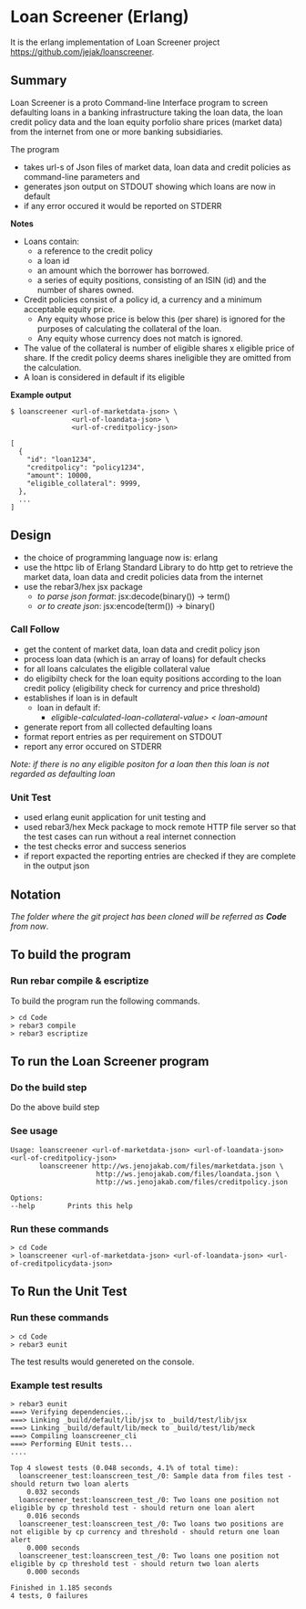 # Loan Screener (Erlang)

It is the erlang implementation of Loan Screener project https://github.com/jejak/loanscreener.

## Summary
Loan Screener is a proto Command-line Interface program to screen defaulting loans in a banking infrastructure taking the loan data, the loan credit policy data and the loan equity porfolio share prices (market data) from the internet from one or more banking subsidiaries.

The program
- takes url-s of Json files of market data, loan data and credit policies as command-line parameters and
- generates json output on STDOUT showing which loans are now in default
- if any error occured it would be reported on STDERR  

**Notes**
* Loans contain:
    - a reference to the credit policy
    - a loan id
    - an amount which the borrower has borrowed.
    - a series of equity positions, consisting of an ISIN (id) and the number of shares owned.
* Credit policies consist of a policy id, a currency and a minimum acceptable equity price.
  - Any equity whose price is below this (per share) is ignored for the purposes of calculating the collateral of the loan.
  - Any equity whose currency does not match is ignored.
* The value of the collateral is number of eligible shares x eligible price of share. If the credit policy deems shares ineligible they are omitted from the calculation.
* A loan is considered in default if its eligible

**Example output**

````````````````````
$ loanscreener <url-of-marketdata-json> \
               <url-of-loandata-json> \
               <url-of-creditpolicy-json>

[
  {
    "id": "loan1234",
    "creditpolicy": "policy1234",
    "amount": 10000,
    "eligible_collateral": 9999,
  },
  ...
]
````````````````````

## Design

* the choice of programming language now is: erlang
* use the httpc lib of Erlang Standard Library to do http get to retrieve the market data, loan data and credit policies data from the internet
* use the rebar3/hex jsx package
  - _to parse json format_: jsx:decode(binary()) -> term()  
  - _or to create json_: jsx:encode(term()) -> binary()

### Call Follow
- get the content of market data, loan data and credit policy json
- process loan data (which is an array of loans) for default checks
- for all loans calculates the eligible collateral value
- do eligibilty check for the loan equity positions according to the loan credit policy (eligibility check for currency and price threshold)
- establishes if loan is in default
    * loan in default if:
        - *eligible-calculated-loan-collateral-value> < loan-amount*
- generate report from all collected defaulting loans
- format report entries as per requirement on STDOUT
- report any error occured on STDERR

*Note: if there is no any eligible positon for a loan then this loan is not regarded as defaulting loan*

### Unit Test
- used erlang eunit application for unit testing and
- used rebar3/hex Meck package to mock remote HTTP file server so that the test cases can run without a real internet connection   
- the test checks error and success senerios
- if report expacted the reporting entries are checked if they are complete in the output json

## Notation

*The folder where the git project has been cloned will be referred as **Code** from now*.

## To build the program

### Run rebar compile & escriptize  

To build the program run the following commands.

````````````````````
> cd Code
> rebar3 compile
> rebar3 escriptize
````````````````````

## To run the Loan Screener program

### Do the build step

Do the above build step

### See usage

````````````````````````
Usage: loanscreener <url-of-marketdata-json> <url-of-loandata-json> <url-of-creditpolicy-json>
       loanscreener http://ws.jenojakab.com/files/marketdata.json \
                     http://ws.jenojakab.com/files/loandata.json \
                     http://ws.jenojakab.com/files/creditpolicy.json

Options:
--help        Prints this help
````````````````````````

### Run these commands

````````````````````````
> cd Code
> loanscreener <url-of-marketdata-json> <url-of-loandata-json> <url-of-creditpolicydata-json>
````````````````````````

## To Run the Unit Test
### Run these commands

````````````````````````
> cd Code
> rebar3 eunit
````````````````````````

The test results would genereted on the console.

### Example test results

````````````````````````
> rebar3 eunit
===> Verifying dependencies...
===> Linking _build/default/lib/jsx to _build/test/lib/jsx
===> Linking _build/default/lib/meck to _build/test/lib/meck
===> Compiling loanscreener_cli
===> Performing EUnit tests...
....

Top 4 slowest tests (0.048 seconds, 4.1% of total time):
  loanscreener_test:loanscreen_test_/0: Sample data from files test - should return two loan alerts
    0.032 seconds
  loanscreener_test:loanscreen_test_/0: Two loans one position not eligible by cp threshold test - should return one loan alert
    0.016 seconds
  loanscreener_test:loanscreen_test_/0: Two loans two positions are not eligible by cp currency and threshold - should return one loan alert
    0.000 seconds
  loanscreener_test:loanscreen_test_/0: Two loans one position not eligible by cp threshold test - should return two loan alerts
    0.000 seconds

Finished in 1.185 seconds
4 tests, 0 failures
````````````````````````
